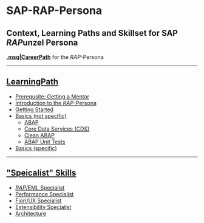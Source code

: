 # SAP-RAP-Persona

## Context, Learning Paths and Skillset for SAP *RAP*unzel Persona

[**.msg|CareerPath**](https://msg-careerpaths.github.io/roadmap/#/) for the *RAP*-Persona

---

## [LearningPath](https://github.com/msg-CareerPaths/sap-rap-persona/tree/main/chapters)

- [Prerequsite: Getting a Mentor](https://github.com/msg-CareerPaths/sap-rap-persona/blob/main/chapters/000-Prerequisite-Getting-a-Mentor-assigned.md)
- [Introduction to the *RAP*-Persona](https://github.com/msg-CareerPaths/sap-rap-persona/blob/main/chapters/001-Introduction-Rap-Persona.md)
- [Getting Started](https://github.com/msg-CareerPaths/sap-rap-persona/blob/main/chapters/002-Getting-Started.md)
- [Basics (not specific)](https://github.com/msg-CareerPaths/sap-rap-persona/tree/main/chapters/003-Basics-(not-specific))
  - [ABAP](https://github.com/msg-CareerPaths/sap-rap-persona/blob/main/chapters/003-Basics-(not-specific)/003a-ABAP.md)
  - [Core Data Services (CDS)](https://github.com/msg-CareerPaths/sap-rap-persona/blob/main/chapters/003-Basics-(not-specific)/003b-Core-Data-Services.md)
  - [Clean ABAP](https://github.com/msg-CareerPaths/sap-rap-persona/blob/main/chapters/003-Basics-(not-specific)/003c-Clean-ABAP.md)
  - [ABAP Unit Tests](https://github.com/msg-CareerPaths/sap-rap-persona/blob/main/chapters/003-Basics-(not-specific)/003d-ABAP-Unit-Tests.md)
- [Basics (specific)](https://github.com/msg-CareerPaths/sap-rap-persona/blob/main/chapters/000-main-path/005-Basics-RAP-specific.md)

---

## ["Speicalist" Skills](https://github.com/msg-CareerPaths/sap-rap-persona/tree/main/specialist-skills)

- [*RAP*/EML Specialist](https://github.com/msg-CareerPaths/sap-rap-persona/blob/main/specialist-skills/a-RAP-EML-Specialist.md)
- [Performance Specialist](https://github.com/msg-CareerPaths/sap-rap-persona/blob/main/specialist-skills/b-Performance-Specialist.md)
- [Fiori/UX Specialist](https://github.com/msg-CareerPaths/sap-rap-persona/blob/main/specialist-skills/c-Fiori-UX-Specialist.md)
- [Extensibility Specialist](https://github.com/msg-CareerPaths/sap-rap-persona/blob/main/specialist-skills/d-Extensibility-Specialist.md)
- [Architecture](https://github.com/msg-CareerPaths/sap-rap-persona/blob/main/specialist-skills/e-Architecture.md)
